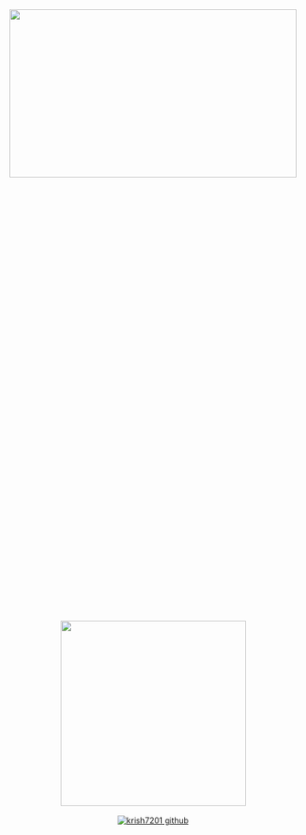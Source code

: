 <div align="center">
    <img src="https://github.com/krish7201/krish7201/blob/main/title.svg" height="27.5%" width="100%">
</div>
<div align=center>
   
  <!--This guy did an amazing job making these widgets-->
  <!--https://github.com/anuraghazra/github-readme-stats-->
  <a href="https://github.com/krish7201?tab=repositories">
    <img width=325 align="center" src="https://github-readme-stats.vercel.app/api/top-langs/?username=krish7201&title_color=ffffff&text_color=ffffff&icon_color=61dafb&bg_color=25282a&langs_count=8&layout=compact&border_color=61dafb&hide_border=true"/>
  </a>
</div>
<br>
<div align=center>
<a href="https://visitor-badge.glitch.me/badge?page_id=krish7201"> <img alt="krish7201 github" src="https://visitor-badge.glitch.me/badge?page_id=krish7201"></a>
</div>
